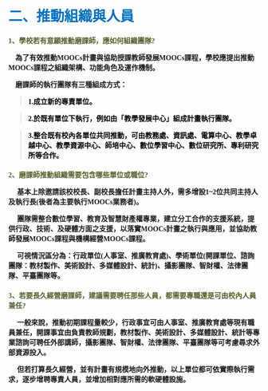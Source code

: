 # <font color=#0071C2 face=微軟正黑體>二、推動組織與人員</font>

<font face=微軟正黑體>

<font color=#4E6228 face=微軟正黑體><h4>
1、學校若有意願推動磨課師，應如何組織團隊? 
</font>

<p>&nbsp;&nbsp;&nbsp;&nbsp;為了有效推動MOOCs計畫與協助授課教師發展MOOCs課程，學校應提出推動MOOCs課程之組織架構、功能角色及運作機制。 </p>


<p>
&nbsp;&nbsp;&nbsp;&nbsp;磨課師的執行團隊有三種組成方式：</p>

><font color=black face=微軟正黑體><p>1.成立新的專責單位。</p></font>

><font color=black face=微軟正黑體><p>2.於既有單位下執行，例如由「教學發展中心」組成計畫執行團隊。</p></font>

><font color=black face=微軟正黑體><p>3.整合既有校內各單位共同推動，可由教務處、資訊處、電算中心、教學卓越中心、教學資源中心、師培中心、數位學習中心、數位研究所、專利研究所等合作。</p></font>


<font color=#4E6228 face=微軟正黑體><h4>
2、磨課師推動組織需要包含哪些單位或職位? 
</font>

<p>&nbsp;&nbsp;&nbsp;&nbsp;
基本上除邀請該校校長、副校長擔任計畫主持人外，需多增設1~2位共同主持人及執行長(後者為主要執行MOOCs業務者)。
</p>


<p>&nbsp;&nbsp;&nbsp;&nbsp;
團隊需整合數位學習、教育及智慧財產權專業，建立分工合作的支援系統，提供行政、技術、及硬體方面之支援，以落實MOOCs計畫之執行與應用，並協助教師發展MOOCs課程與機構經營MOOCs課程。
</p>


<p>&nbsp;&nbsp;&nbsp;&nbsp;
可視情況區分為：行政單位(人事室、推廣教育處)、學術單位(開課單位、諮詢團隊：教材製作、美術設計、多媒體設計、統計)、攝影團隊、智財權、法律團隊、平臺團隊等。
</p>


<font color=#4E6228 face=微軟正黑體><h4>
3、若要長久經營磨課師，建議需要聘任那些人員，都需要專職還是可由校內人員兼任?
</font>

<p>&nbsp;&nbsp;&nbsp;&nbsp;
一般來說，推動初期課程量較少，行政事宜可由人事室、推廣教育處等現有職員兼任，開課事宜由負責教師規劃，教材製作、美術設計、多媒體設計、統計等專業諮詢可聘任外部講師，攝影團隊、智財權、法律團隊、平臺團隊等可考慮尋求外部資源投入。
</p>


<p>&nbsp;&nbsp;&nbsp;&nbsp;
但若打算長久經營，並有計畫有規模地向外推動，以上單位都可依實際執行需求，逐步增聘專責人員，並增加相對應所需的軟硬體設施。
</p>